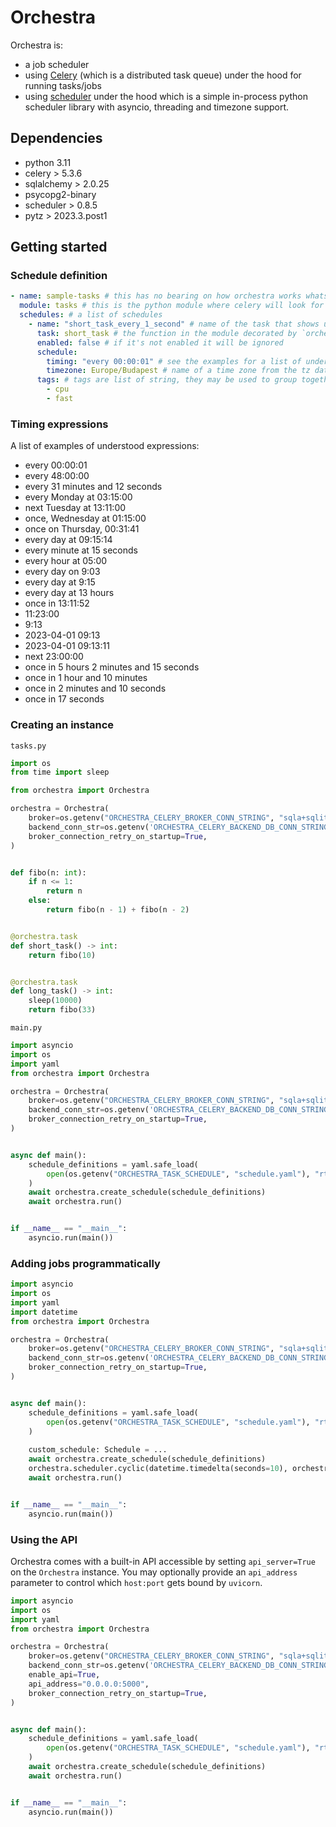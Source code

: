 # Orchestra

Orchestra is:
- a job scheduler
- using [Celery](https://docs.celeryq.dev/) (which is a distributed task queue) under the hood for running tasks/jobs
- using [scheduler](https://digon.io/hyd/project/scheduler/t/master/readme.html) under the hood which is a simple in-process python scheduler library with asyncio, threading and timezone support.

## Dependencies
- python 3.11
- celery > 5.3.6
- sqlalchemy > 2.0.25
- psycopg2-binary
- scheduler > 0.8.5
- pytz > 2023.3.post1

## Getting started

### Schedule definition

```yaml
- name: sample-tasks # this has no bearing on how orchestra works whatsoever, you may name your blocks in any way
  module: tasks # this is the python module where celery will look for the task
  schedules: # a list of schedules
    - name: "short_task_every_1_second" # name of the task that shows up in the logs, *has to be unique*
      task: short_task # the function in the module decorated by `orchestra.task`
      enabled: false # if it's not enabled it will be ignored
      schedule: 
        timing: "every 00:00:01" # see the examples for a list of understood expressions
        timezone: Europe/Budapest # name of a time zone from the tz database
      tags: # tags are list of string, they may be used to group together tasks
        - cpu
        - fast
```

### Timing expressions

A list of examples of understood expressions:

* every 00:00:01
* every 48:00:00
* every 31 minutes and 12 seconds
* every Monday at 03:15:00
* next Tuesday at 13:11:00
* once, Wednesday at 01:15:00
* once on Thursday, 00:31:41
* every day at 09:15:14
* every minute at 15 seconds
* every hour at 05:00
* every day on 9:03
* every day at 9:15
* every day at 13 hours
* once in 13:11:52
* 11:23:00
* 9:13
* 2023-04-01 09:13
* 2023-04-01 09:13:11
* next 23:00:00
* once in 5 hours 2 minutes and 15 seconds
* once in 1 hour and 10 minutes
* once in 2 minutes and 10 seconds
* once in 17 seconds

### Creating an instance
`tasks.py`
```python
import os
from time import sleep

from orchestra import Orchestra

orchestra = Orchestra(
    broker=os.getenv("ORCHESTRA_CELERY_BROKER_CONN_STRING", "sqla+sqlite:///log.db"),
    backend_conn_str=os.getenv('ORCHESTRA_CELERY_BACKEND_DB_CONN_STRING', 'sqlite:///log.db'),
    broker_connection_retry_on_startup=True,
)


def fibo(n: int):
    if n <= 1:
        return n
    else:
        return fibo(n - 1) + fibo(n - 2)


@orchestra.task
def short_task() -> int:
    return fibo(10)


@orchestra.task
def long_task() -> int:
    sleep(10000)
    return fibo(33)
```

`main.py`
```python
import asyncio
import os
import yaml
from orchestra import Orchestra

orchestra = Orchestra(
    broker=os.getenv("ORCHESTRA_CELERY_BROKER_CONN_STRING", "sqla+sqlite:///log.db"),
    backend_conn_str=os.getenv('ORCHESTRA_CELERY_BACKEND_DB_CONN_STRING', 'sqlite:///log.db'),
    broker_connection_retry_on_startup=True,
)


async def main():
    schedule_definitions = yaml.safe_load(
        open(os.getenv("ORCHESTRA_TASK_SCHEDULE", "schedule.yaml"), "rt")
    )
    await orchestra.create_schedule(schedule_definitions)
    await orchestra.run()


if __name__ == "__main__":
    asyncio.run(main())
```

### Adding jobs programmatically

```python
import asyncio
import os
import yaml
import datetime
from orchestra import Orchestra

orchestra = Orchestra(
    broker=os.getenv("ORCHESTRA_CELERY_BROKER_CONN_STRING", "sqla+sqlite:///log.db"),
    backend_conn_str=os.getenv('ORCHESTRA_CELERY_BACKEND_DB_CONN_STRING', 'sqlite:///log.db'),
    broker_connection_retry_on_startup=True,
)


async def main():
    schedule_definitions = yaml.safe_load(
        open(os.getenv("ORCHESTRA_TASK_SCHEDULE", "schedule.yaml"), "rt")
    )
    
    custom_schedule: Schedule = ...
    await orchestra.create_schedule(schedule_definitions)
    orchestra.scheduler.cyclic(datetime.timedelta(seconds=10), orchestra.create_task_from_schedule(module_name, task_name, custom_schedule), alias="sample task")
    await orchestra.run()


if __name__ == "__main__":
    asyncio.run(main())
```

### Using the API

Orchestra comes with a built-in API accessible by setting `api_server=True` on the `Orchestra` instance.
You may optionally provide an `api_address` parameter to control which `host:port` gets bound by `uvicorn`.

```python
import asyncio
import os
import yaml
from orchestra import Orchestra

orchestra = Orchestra(
    broker=os.getenv("ORCHESTRA_CELERY_BROKER_CONN_STRING", "sqla+sqlite:///log.db"),
    backend_conn_str=os.getenv('ORCHESTRA_CELERY_BACKEND_DB_CONN_STRING', 'sqlite:///log.db'),
    enable_api=True,
    api_address="0.0.0.0:5000",
    broker_connection_retry_on_startup=True,
)


async def main():
    schedule_definitions = yaml.safe_load(
        open(os.getenv("ORCHESTRA_TASK_SCHEDULE", "schedule.yaml"), "rt")
    )
    await orchestra.create_schedule(schedule_definitions)
    await orchestra.run()


if __name__ == "__main__":
    asyncio.run(main())
```